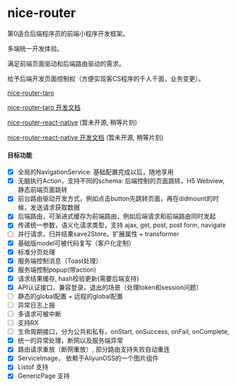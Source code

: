 # nice-router

第0适合后端程序员的前端小程序开发框架。

多端统一开发体验。

满足前端页面驱动和后端路由驱动的需求。

给予后端开发页面控制权（方便实现客CS程序的千人千面，业务变更）。

[nice-router-taro](https://github.com/doublechaintech/nice-router-taro)

[nice-router-taro 开发文档](/docs)


[nice-router-react-native](https://github.com/doublechaintech/nice-router-react-native)  (暂未开源, 稍等片刻)

[nice-router-react-native 开发文档](https://github.com/doublechaintech/nice-router)  (暂未开源, 稍等片刻)

#### 目标功能

- [x] 全局的NavigationService: 基础配置完成以后，随地享用
- [x] 无脑执行Action，支持不同的schema: 后端控制的页面跳转，H5 Webview, 静态前端页面跳转 
- [x] 前台路由驱动开发方式，例如点击button先跳转页面，再在didmount的时候，发送请求获取数据
- [x] 后端路由，可渐进式缓存为前端路由，例如后端请求和前端路由同时发起
- [x] 传递统一参数，语义化请求类型，支持 ajax, get, post, post form, navigate
- [ ] 并行请求，归并结果save2Store。扩展属性 + transformer
- [x] 基础版model可被代码复写（客户化定制）
- [x] 标准分页处理
- [x] 服务端控制消息（Toast处理）
- [x] 服务端控制popup(带action)
- [x] 请求结果缓存, hash校验更新(需要后端支持)
- [x] API认证接口，兼容登录，退出的场景（处理token和session问题）
- [ ] 静态的global配置 + 远程的global配置
- [ ] 异常日志上报
- [ ] 多请求可被中断
- [ ] 支持RX
- [ ] 生命周期接口，分为公共和私有，onStart, onSuccess, onFail, onComplete,
- [x] 统一的异常处理，断网以及服务端异常
- [x] 路由请求重放（断网重放）, 部分路由支持失败自动重连
- [x] ServiceImage， 依赖于AliyunOSS的一个图片组件
- [x] Listof 支持
- [x] GenericPage 支持
